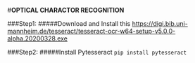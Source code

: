 #**OPTICAL CHARACTOR RECOGNITION**


###Step1:
#####Download and Install this 
https://digi.bib.uni-mannheim.de/tesseract/tesseract-ocr-w64-setup-v5.0.0-alpha.20200328.exe

###Step2:
#####Install Pytesseract
`pip install pytesseract`
##

